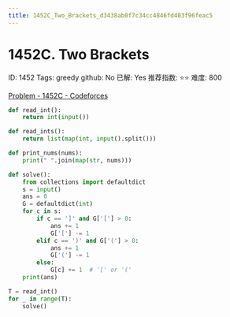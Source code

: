 ```yaml
---
title: 1452C_Two_Brackets_d3438ab0f7c34cc4846fd403f96feac5
---
```


# 1452C. Two Brackets

ID: 1452
Tags: greedy
github: No
已解: Yes
推荐指数: ⭐⭐
难度: 800

[Problem - 1452C - Codeforces](https://codeforces.com/problemset/problem/1452/C)

```python
def read_int():
    return int(input())

def read_ints():
    return list(map(int, input().split()))

def print_nums(nums):
    print(" ".join(map(str, nums)))

def solve():
    from collections import defaultdict
    s = input()
    ans = 0
    G = defaultdict(int)
    for c in s:
        if c == ']' and G['['] > 0:
            ans += 1
            G['['] -= 1
        elif c == ')' and G['('] > 0:
            ans += 1
            G['('] -= 1
        else:
            G[c] += 1  # '[' or '('
    print(ans)

T = read_int()
for _ in range(T):
    solve()
```